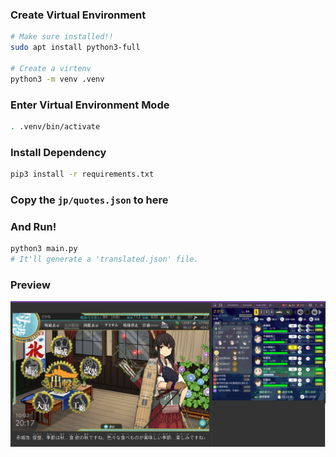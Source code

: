 ### Create Virtual Environment
```sh
# Make sure installed!!
sudo apt install python3-full

# Create a virtenv
python3 -m venv .venv
```

### Enter Virtual Environment Mode
```sh
. .venv/bin/activate
```

### Install Dependency
```sh
pip3 install -r requirements.txt
```

### Copy the `jp/quotes.json` to here

### And Run!
```sh
python3 main.py
# It'll generate a 'translated.json' file.
```

### Preview
![](./image.png)